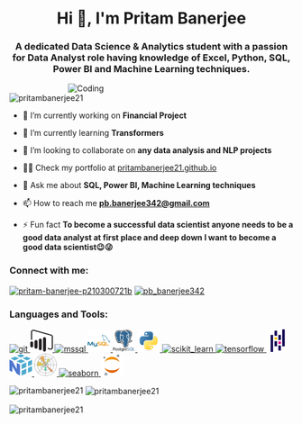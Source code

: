 <h1 align="center">Hi 👋, I'm Pritam Banerjee</h1>
<h3 align="center">A dedicated Data Science & Analytics student with a passion for Data Analyst role having knowledge of Excel, Python, SQL, Power BI and Machine Learning techniques.</h3>
<img align="right" alt="Coding" width="400" src="https://cdn.dribbble.com/users/8619169/screenshots/16116886/media/a63d64bcccad878cb9dfdb9a9f6b6416.gif">
<p align="left"> <img src="https://komarev.com/ghpvc/?username=pritambanerjee21&label=Profile%20views&color=0e75b6&style=flat" alt="pritambanerjee21" /> </p>

- 🔭 I’m currently working on **Financial Project**

- 🌱 I’m currently learning **Transformers**

- 👯 I’m looking to collaborate on **any data analysis and NLP projects**

- 👨‍💻 Check my portfolio at [pritambanerjee21.github.io](pritambanerjee21.github.io)

- 💬 Ask me about **SQL, Power BI, Machine Learning techniques**

- 📫 How to reach me **pb.banerjee342@gmail.com**

- ⚡ Fun fact **To become a successful data scientist anyone needs to be a good data analyst at first place and deep down I want to become a good data scientist😉😜**

<h3 align="left">Connect with me:</h3>
<p align="left">
<a href="https://linkedin.com/in/pritam-banerjee-p210300721b" target="blank"><img align="center" src="https://raw.githubusercontent.com/rahuldkjain/github-profile-readme-generator/master/src/images/icons/Social/linked-in-alt.svg" alt="pritam-banerjee-p210300721b" height="30" width="40" /></a>
<a href="https://www.hackerrank.com/pb_banerjee342" target="blank"><img align="center" src="https://raw.githubusercontent.com/rahuldkjain/github-profile-readme-generator/master/src/images/icons/Social/hackerrank.svg" alt="pb_banerjee342" height="30" width="40" /></a>
</p>

<h3 align="left">Languages and Tools:</h3>
<p align="left"> <a href="https://git-scm.com/" target="_blank" rel="noreferrer"> <img src="https://www.vectorlogo.zone/logos/git-scm/git-scm-icon.svg" alt="git" width="40" height="40"/>
<a href="https://powerbi.microsoft.com/en-us/" target="_blank" rel="noreferrer"> <img src="https://raw.githubusercontent.com/mrankitgupta/mrankitgupta/a768d6bf0a001f03327578ae12f8867e4056cbaf/power-bi.svg" alt="powerbi" width="40" height="40"/> </a>
</a> <a href="https://www.microsoft.com/en-us/sql-server" target="_blank" rel="noreferrer"> <img src="https://www.svgrepo.com/show/303229/microsoft-sql-server-logo.svg" alt="mssql" width="40" height="40"/> </a> <a href="https://www.mysql.com/" target="_blank" rel="noreferrer"> <img src="https://raw.githubusercontent.com/devicons/devicon/master/icons/mysql/mysql-original-wordmark.svg" alt="mysql" width="40" height="40"/> </a> <a href="https://www.postgresql.org" target="_blank" rel="noreferrer"> <img src="https://raw.githubusercontent.com/devicons/devicon/master/icons/postgresql/postgresql-original-wordmark.svg" alt="postgresql" width="40" height="40"/> </a> <a href="https://www.python.org" target="_blank" rel="noreferrer"> <img src="https://raw.githubusercontent.com/devicons/devicon/master/icons/python/python-original.svg" alt="python" width="40" height="40"/> </a> <a href="https://scikit-learn.org/" target="_blank" rel="noreferrer"> <img src="https://upload.wikimedia.org/wikipedia/commons/0/05/Scikit_learn_logo_small.svg" alt="scikit_learn" width="40" height="40"/> </a> <a href="https://www.tensorflow.org" target="_blank" rel="noreferrer"> <img src="https://www.vectorlogo.zone/logos/tensorflow/tensorflow-icon.svg" alt="tensorflow" width="40" height="40"/> </a> 
<a href="https://pandas.pydata.org/" target="_blank" rel="noreferrer"> <img src="https://raw.githubusercontent.com/devicons/devicon/2ae2a900d2f041da66e950e4d48052658d850630/icons/pandas/pandas-original.svg" alt="pandas" width="40" height="40"/> </a>
<a href="https://numpy.org/" target="_blank" rel="noreferrer"> <img src="https://raw.githubusercontent.com/mrankitgupta/mrankitgupta/2a582d085b324cff4917325112229027309ecae3/Numpy-logo.svg" alt="numpy" width="40" height="40"/> </a> 
<a href="https://matplotlib.org/" target="_blank" rel="noreferrer"> <img src="https://raw.githubusercontent.com/mrankitgupta/mrankitgupta/1331979c3208a15be2c2a6177ffc38ced3d6b434/Matplotlib_icon.svg" alt="matplotlib" width="40" height="40"/> </a> 
<a href="https://seaborn.pydata.org" target="_blank" rel="noreferrer"> <img src="https://seaborn.pydata.org/_images/logo-mark-lightbg.svg" alt="seaborn" width="40" height="40"/> </a>
<a href="https://jupyter.org/" target="_blank" rel="noreferrer"> <img src="https://github.com/mrankitgupta/mrankitgupta/blob/main/images/icons8-jupyter.svg" alt="jupyter" width="40" height="40"/> </a>
</p>

<p><img align="left" src="https://github-readme-stats.vercel.app/api/top-langs?username=pritambanerjee21&show_icons=true&locale=en&layout=compact" alt="pritambanerjee21" /></p>

<p>&nbsp;<img align="center" src="https://github-readme-stats.vercel.app/api?username=pritambanerjee21&show_icons=true&locale=en" alt="pritambanerjee21" /></p>

<p><img align="center" src="https://github-readme-streak-stats.herokuapp.com/?user=pritambanerjee21&" alt="pritambanerjee21" /></p>
